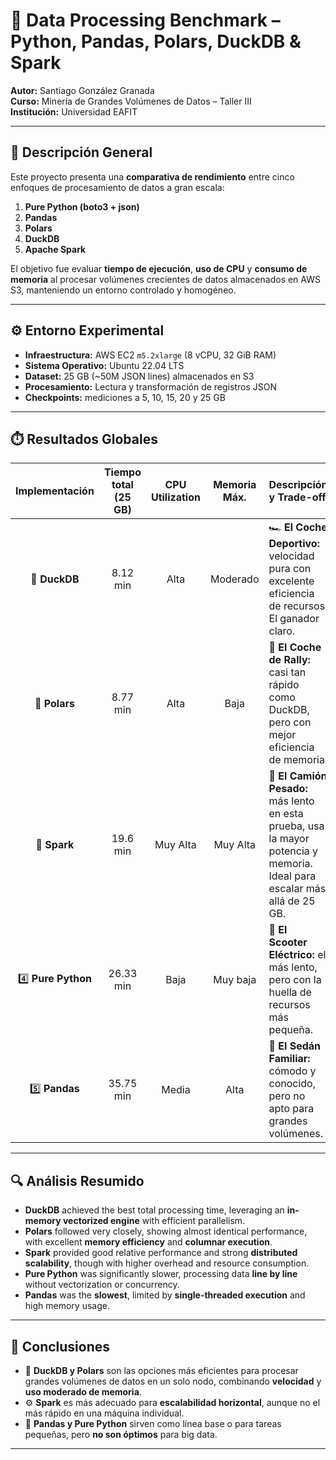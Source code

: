 # 🏁 Data Processing Benchmark – Python, Pandas, Polars, DuckDB & Spark

**Autor:** Santiago González Granada  
**Curso:** Minería de Grandes Volúmenes de Datos – Taller III  
**Institución:** Universidad EAFIT  

---

## 📘 Descripción General

Este proyecto presenta una **comparativa de rendimiento** entre cinco enfoques de procesamiento de datos a gran escala:

1. **Pure Python (boto3 + json)**
2. **Pandas**
3. **Polars**
4. **DuckDB**
5. **Apache Spark**

El objetivo fue evaluar **tiempo de ejecución**, **uso de CPU** y **consumo de memoria** al procesar volúmenes crecientes de datos almacenados en AWS S3, manteniendo un entorno controlado y homogéneo.

---

## ⚙️ Entorno Experimental

- **Infraestructura:** AWS EC2 `m5.2xlarge` (8 vCPU, 32 GiB RAM)
- **Sistema Operativo:** Ubuntu 22.04 LTS
- **Dataset:** 25 GB (~50M JSON lines) almacenados en S3
- **Procesamiento:** Lectura y transformación de registros JSON
- **Checkpoints:** mediciones a 5, 10, 15, 20 y 25 GB

---

## ⏱️ Resultados Globales

| **Implementación** | **Tiempo total (25 GB)** | **CPU Utilization** | **Memoria Máx.** | **Descripción y Trade-off** |
|:-------------------:|:-------------------------:|:--------------------:|:----------------:|:-----------------------------|
| 🥇 **DuckDB** | 8.12 min | Alta | Moderado | 🏎️ **El Coche Deportivo:** velocidad pura con excelente eficiencia de recursos. El ganador claro. |
| 🥈 **Polars** | 8.77 min | Alta | Baja | 🚗 **El Coche de Rally:** casi tan rápido como DuckDB, pero con mejor eficiencia de memoria. |
| 🥉 **Spark** | 19.6 min | Muy Alta | Muy Alta | 🚚 **El Camión Pesado:** más lento en esta prueba, usa la mayor potencia y memoria. Ideal para escalar más allá de 25 GB. |
| 4️⃣ **Pure Python** | 26.33 min | Baja | Muy baja | 🛵 **El Scooter Eléctrico:** el más lento, pero con la huella de recursos más pequeña. |
| 5️⃣ **Pandas** | 35.75 min | Media | Alta | 🚙 **El Sedán Familiar:** cómodo y conocido, pero no apto para grandes volúmenes. |

---

## 🔍 Análisis Resumido

- **DuckDB** achieved the best total processing time, leveraging an **in-memory vectorized engine** with efficient parallelism.  
- **Polars** followed very closely, showing almost identical performance, with excellent **memory efficiency** and **columnar execution**.  
- **Spark** provided good relative performance and strong **distributed scalability**, though with higher overhead and resource consumption.  
- **Pure Python** was significantly slower, processing data **line by line** without vectorization or concurrency.  
- **Pandas** was the **slowest**, limited by **single-threaded execution** and high memory usage.

---

## 🧠 Conclusiones

- 🥇 **DuckDB y Polars** son las opciones más eficientes para procesar grandes volúmenes de datos en un solo nodo, combinando **velocidad** y **uso moderado de memoria**.  
- ⚙️ **Spark** es más adecuado para **escalabilidad horizontal**, aunque no el más rápido en una máquina individual.  
- 🐍 **Pandas y Pure Python** sirven como línea base o para tareas pequeñas, pero **no son óptimos** para big data.  

---
